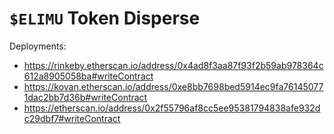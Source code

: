 # `$ELIMU` Token Disperse

Deployments:
- https://rinkeby.etherscan.io/address/0x4ad8f3aa87f93f2b59ab978364c612a8905058ba#writeContract
- https://kovan.etherscan.io/address/0xe8bb7698bed5914ec9fa761450771dac2bb7d36b#writeContract
- https://etherscan.io/address/0x2f55796af8cc5ee95381794838afe932dc29dbf7#writeContract
